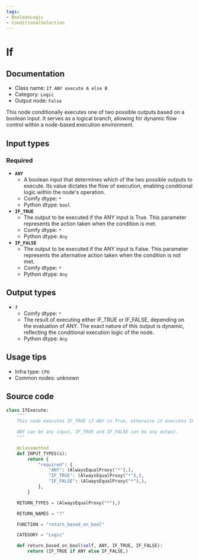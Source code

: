 ```yaml
---
tags:
- BooleanLogic
- ConditionalSelection
---
```


# If
## Documentation
- Class name: `If ANY execute A else B`
- Category: `Logic`
- Output node: `False`

This node conditionally executes one of two possible outputs based on a boolean input. It serves as a logical branch, allowing for dynamic flow control within a node-based execution environment.
## Input types
### Required
- **`ANY`**
    - A boolean input that determines which of the two possible outputs to execute. Its value dictates the flow of execution, enabling conditional logic within the node's operation.
    - Comfy dtype: `*`
    - Python dtype: `bool`
- **`IF_TRUE`**
    - The output to be executed if the ANY input is True. This parameter represents the action taken when the condition is met.
    - Comfy dtype: `*`
    - Python dtype: `Any`
- **`IF_FALSE`**
    - The output to be executed if the ANY input is False. This parameter represents the alternative action taken when the condition is not met.
    - Comfy dtype: `*`
    - Python dtype: `Any`
## Output types
- **`?`**
    - Comfy dtype: `*`
    - The result of executing either IF_TRUE or IF_FALSE, depending on the evaluation of ANY. The exact nature of this output is dynamic, reflecting the conditional execution logic of the node.
    - Python dtype: `Any`
## Usage tips
- Infra type: `CPU`
- Common nodes: unknown


## Source code
```python
class IfExecute:
    """
    This node executes IF_TRUE if ANY is True, otherwise it executes IF_FALSE.

    ANY can be any input, IF_TRUE and IF_FALSE can be any output.
    """

    @classmethod
    def INPUT_TYPES(s):
        return {
            "required": {
                "ANY": (AlwaysEqualProxy("*"),),
                "IF_TRUE": (AlwaysEqualProxy("*"),),
                "IF_FALSE": (AlwaysEqualProxy("*"),),
            },
        }

    RETURN_TYPES = (AlwaysEqualProxy("*"),)

    RETURN_NAMES = "?"

    FUNCTION = "return_based_on_bool"

    CATEGORY = "Logic"

    def return_based_on_bool(self, ANY, IF_TRUE, IF_FALSE):
        return (IF_TRUE if ANY else IF_FALSE,)

```
